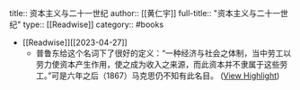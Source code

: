 title:: 资本主义与二十一世纪
author:: [[黄仁宇]]
full-title:: "资本主义与二十一世纪"
type:: [[Readwise]]
category:: #books

- [[Readwise]][[2023-04-27]]
	- 普鲁东给这个名词下了很好的定义：“一种经济与社会之体制，当中劳工以劳力使资本产生作用，使之成为收入之来源，而此资本并不隶属于这些劳工。”可是六年之后（1867）马克思仍不知有此名目。 ([View Highlight](https://read.readwise.io/read/01gyp6y7p80a2bh6mwrha7e56t))